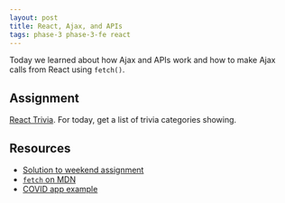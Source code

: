 ```yaml
---
layout: post
title: React, Ajax, and APIs
tags: phase-3 phase-3-fe react
---
```


Today we learned about how Ajax and APIs work and how to make Ajax calls from React using `fetch()`.

## Assignment

[React Trivia](https://classroom.github.com/a/pKeXHTmx). For today, get a list of trivia categories showing.

## Resources

- [Solution to weekend assignment](https://github.com/momentum-team-4/react-freeshelf-cndreisbach)
- [`fetch` on MDN](https://developer.mozilla.org/en-US/docs/Web/API/Fetch_API)
- [COVID app example](https://github.com/momentum-team-5/example--covid-19-explorer/tree/main)
